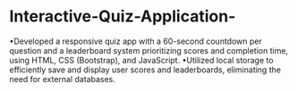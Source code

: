 # Interactive-Quiz-Application-
•Developed a responsive quiz app with a 60-second countdown per question and a leaderboard system prioritizing scores and completion time, using HTML, CSS (Bootstrap), and JavaScript. •Utilized local storage to efficiently save and display user scores and leaderboards, eliminating the need for external databases.
